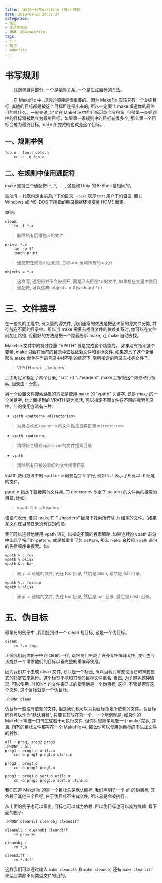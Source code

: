 ```yaml
---
title: 《跟我一起写makefile (四)》摘抄
date: 2019-06-03 20:32:37
categories:
- 笔记
- 读博客笔记
- 跟我一起写makefile
tags:
- c++
- 笔记
- makefile
---
```


# 书写规则

&emsp;&emsp;规则包含两部分, 一个是依赖关系, 一个是生成目标的方法。

&emsp;&emsp;在 Makefile 中, 规则的顺序是很重要的。因为 Makefile 应该只有一个最终目标, 其他的目标都是被这个目标所连带出来的, 所以一定要让 make 知道你的最终目的是什么。一般来说, 定义在 Makefile 中的目标可能会有很多, 但是第一条规则中的目标将被确立为最终目标。如果第一条规则中的目标有很多个, 那么第一个目标会成为最终目标, make 所完成的也就是这个目标。

<!--more-->

## 一、规则举例

```
foo.o : foo.c defs.h
	cc -c -g foo.c
```

## 二、在规则中使用通配符

make 支持三个通配符: `*`, `?`, `...`, 这是和 Unix 的 B-Shell 是相同的。

波浪号 `~` 代表的是当前用户下的目录, `~test` 表示 test 用户下的目录, 而在 Windows 或 MS-DOS 下所指的目录根据环境变量 HOME 而定。

举例:

```
clean:
	rm -f *.o
```

> 删除所有后缀是.o的文件

```
print: *.c
	lpr -p $?
	touch print
```

> 通配符在规则中也支持, 目标print依赖所有的.c文件

```
objects = *.o
```

> 这样写, 通配符并不会被展开, 而是只去匹配*.o的文件, 如果想在变量中使用通配符, 可以这样:
> objects := $(wildcard *.o)

# 三、文件搜寻

在一些大的工程中, 有大量的源文件, 我们通常的做法是把这许多的源文件分类, 并存放在不同的目录中。所以当 make 需要去找寻文件的依赖关系时, 你可以在文件前加上路径, 但最好的方法是把一个路径告诉 make, 让 make 自动去找。

Makefile 文件中的特殊变量 "VPATH" 就是完成这个功能的， 如果没有指明这个变量, make 只会在当前的目录中去找依赖文件和目标文件, 如果定义了这个变量, 那么 make 就会在当前目录中找不到的情况下, 到所指定的目录去找寻文件了。

> VPATH = src:../headers

上面的定义指定了两个目录, "src" 和 "../headers", make 会按照这个顺序进行搜索, 目录由 `:` 分割。

另一个设置文件搜索路径的方法是使用 make 的 "vpath" 关键字, 这是 make 的一个关键字, 比上面提到的 VPATH 更为灵活, 可以指定不同文件在不同的搜索目录中。它的使用方法有三种:

* `vpath <pattern> <directories>`

> 为符合模式`<pattern>`的文件指定搜索目录`<directories>`

* `vpath <pattern>` 

> 清除符合模式`<pattern>`的文件搜索目录

* `vpath`

> 清除所有已被设置好的文件搜索目录

vpath 使用方法中的 `<pattern>` 需要包含 `%` 字符, 例如 `%.h` 表示了所有以 .h 结尾的文件。

pattern 指定了要搜索的文件集, 而 directories 制定了 pattern 的文件集的搜索的目录, 比如:

> vpath %.h ../headers

该语句表示, 要求 make 在 "../headers" 目录下搜索所有以 .h 结尾的文件。(如果某文件在当前目录没有找到的话)

我们可以连续地使用 vpath 语句, 以指定不同的搜索策略, 如果连续的 vpath 语句中出现了相同的 pattern, 或是被重复了的 pattern, 那么 make 会按照 vpath 语句的先后顺序来搜索。如:

	vpath %.c foo
	vpath % blish
	vpath &.c bar

> 表示 .c 结尾的文件, 先在 foo 目录, 然后是 blish, 最后是 bar 目录。

	vpath %.c foo:bar
	vpath % blish

> 表示 .c 结尾的文件, 先在 foo 目录, 然后是 bar 目录, 最后是 blish 目录。

# 五、伪目标

最早先的例子中, 我们提到过一个 clean 的目标, 这是一个伪目标。

	clean:
		rm *.o temp

正像我们前面例子中的 clean 一样, 既然我们生成了许多文件编译文件, 我们也应该提供一个清除他们的目标以备完整的重编译使用。

因为我们并不生成 clean 文件, 它只是一个标签, 所以当我们需要使用它时需要显式的指定它来执行。这个标签不能和其他的目标文件重名, 当然, 为了避免这种情况, 可以使用 .PHONY 的文件来显式的指明他是一个伪目标, 这样, 不管是否有这个文件, 这个目标就是一个伪目标。

	.PHONY clean

伪目标一般没有依赖的文件, 但是我们也可以为伪目标指定所依赖的文件。伪目标同样可以作为"默认目标", 只要将其放在第一个。一个示例就是, 如果你的 Makefile 需要一口气生成若干可执行文件, 但你只想简单地敲一个 make 完事, 并且, 所有的目标文件都写在一个 Makefile 中, 那么你可以使用伪目标的不生成文件的特性:

```
all : prog1 prog2 prog3
.PHONY : all
prog1 : prog1.o utils.o
	cc -o prog1 prog1.o utils.o

prog2 : prog2.o
	cc -o prog2 prog2.o

prog3 : prog3.o sort.o utils.o
	cc -o prog3 prog3.o sort.o utils.o
```

我们知道 Makefile 的第一个目标总是默认目标, 我们声明了一个 all 的伪目标, 其依赖于其他三个目标, 由于伪目标不生成文件, 所以总是会被执行。

从上面的例子也可以看出, 目标也可以成为依赖, 所以伪目标也可以成为依赖, 看下面的例子:

```
.PHONY cleanall cleanobj cleandiff

cleanall : cleanobj cleandiff
	rm program

cleanobj :
	rm *.o

cleandiff :
	rm *.diff
```

这样我们可以通过输入 `make cleanall` 和 `make cleanobj` 还有 `make cleandiff` 来达到清除不同类型文件的目的。
